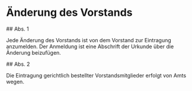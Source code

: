 # Änderung des Vorstands



\#\# Abs. 1

 Jede Änderung des Vorstands ist von dem Vorstand zur Eintragung anzumelden. Der Anmeldung ist eine Abschrift der Urkunde über die Änderung beizufügen.

\#\# Abs. 2

 Die Eintragung gerichtlich bestellter Vorstandsmitglieder erfolgt von Amts wegen. 


